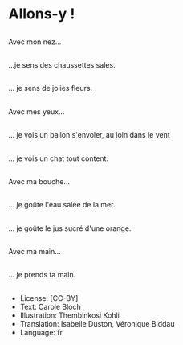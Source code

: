 # Allons-y !

##
Avec mon nez...

##
...je sens des
chaussettes sales.

##
... je sens de jolies
fleurs.

##
Avec mes yeux...

##
... je vois un ballon
s'envoler, au loin dans
le vent

##
... je vois un chat tout
content.

##
Avec ma bouche...

##
... je goûte l'eau salée
de la mer.

##
... je goûte le jus sucré
d'une orange.

##
Avec ma main...

##
... je prends ta main.

##
* License: [CC-BY]
* Text: Carole Bloch
* Illustration: Thembinkosi Kohli
* Translation: Isabelle Duston, Véronique Biddau
* Language: fr
